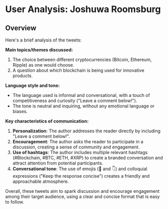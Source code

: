 # User Analysis: Joshuwa Roomsburg

## Overview

Here's a brief analysis of the tweets:

**Main topics/themes discussed:**

1. The choice between different cryptocurrencies (Bitcoin, Ethereum, Ripple) as one would choose.
2. A question about which blockchain is being used for innovative products.

**Language style and tone:**

* The language used is informal and conversational, with a touch of competitiveness and curiosity ("Leave a comment below!").
* The tone is neutral and inquiring, without any emotional language or biases.

**Key characteristics of communication:**

1. **Personalization**: The author addresses the reader directly by including "Leave a comment below!".
2. **Encouragement**: The author asks the reader to participate in a discussion, creating a sense of community and engagement.
3. **Use of hashtags**: The author includes multiple relevant hashtags (#Blockchain, #BTC, #ETH, #XRP) to create a branded conversation and attract attention from potential participants.
4. **Conversational tone**: The use of emojis (🤔 and 👇) and colloquial expressions ("Keep the response concise") creates a friendly and approachable atmosphere.

Overall, these tweets aim to spark discussion and encourage engagement among their target audience, using a clear and concise format that is easy to follow.